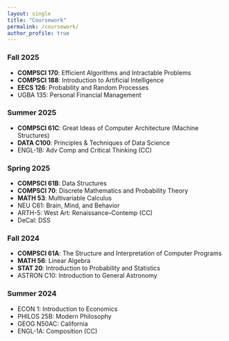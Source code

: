 ```yaml
---
layout: single
title: "Coursework"
permalink: /coursework/
author_profile: true
---
```


### Fall 2025
- **COMPSCI 170**: Efficient Algorithms and Intractable Problems
- **COMPSCI 188**: Introduction to Artificial Intelligence
- **EECS 126**: Probability and Random Processes
- UGBA 135: Personal Financial Management

### Summer 2025
- **COMPSCI 61C**: Great Ideas of Computer Architecture (Machine Structures)
- **DATA C100**: Principles & Techniques of Data Science
- ENGL-1B: Adv Comp and Critical Thinking (CC)

### Spring 2025
- **COMPSCI 61B**: Data Structures
- **COMPSCI 70**: Discrete Mathematics and Probability Theory
- **MATH 53**: Multivariable Calculus
- NEU C61: Brain, Mind, and Behavior
- ARTH-5: West Art: Renaissance–Contemp (CC)
- DeCal: DSS

### Fall 2024
- **COMPSCI 61A**: The Structure and Interpretation of Computer Programs
- **MATH 56**: Linear Algebra
- **STAT 20**: Introduction to Probability and Statistics
- ASTRON C10: Introduction to General Astronomy

### Summer 2024
- ECON 1: Introduction to Economics
- PHILOS 25B: Modern Philosophy
- GEOG N50AC: California
- ENGL-1A: Composition (CC)
